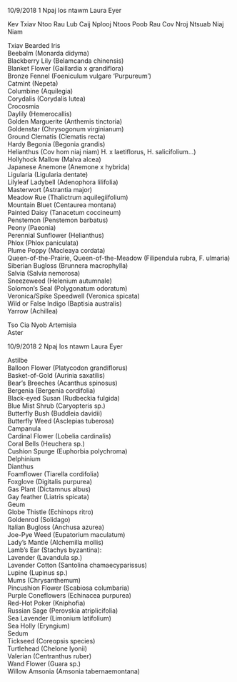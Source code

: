 10/9/2018 1 Npaj los ntawm Laura Eyer

Kev Txiav Ntoo Rau Lub Caij Nplooj Ntoos Poob Rau Cov Nroj Ntsuab Niaj Niam

Txiav
Bearded Iris  
Beebalm (Monarda didyma)  
Blackberry Lily (Belamcanda chinensis)  
Blanket Flower (Gaillardia x grandiflora)  
Bronze Fennel (Foeniculum vulgare ‘Purpureum’)  
Catmint (Nepeta)  
Columbine (Aquilegia)  
Corydalis (Corydalis lutea)  
Crocosmia  
Daylily (Hemerocallis)  
Golden Marguerite (Anthemis tinctoria)  
Goldenstar (Chrysogonum virginianum)  
Ground Clematis (Clematis recta)  
Hardy Begonia (Begonia grandis)  
Helianthus (Cov hom niaj niam) H. x laetiflorus, H. salicifolium...)  
Hollyhock Mallow (Malva alcea)  
Japanese Anemone (Anemone x hybrida)  
Ligularia (Ligularia dentate)  
Lilyleaf Ladybell (Adenophora lilifolia)  
Masterwort (Astrantia major)  
Meadow Rue (Thalictrum aquilegiifolium)  
Mountain Bluet (Centaurea montana)  
Painted Daisy (Tanacetum coccineum)  
Penstemon (Penstemon barbatus)  
Peony (Paeonia)  
Perennial Sunflower (Helianthus)  
Phlox (Phlox paniculata)  
Plume Poppy (Macleaya cordata)  
Queen-of-the-Prairie, Queen-of-the-Meadow (Filipendula rubra, F. ulmaria)  
Siberian Bugloss (Brunnera macrophylla)  
Salvia (Salvia nemorosa)  
Sneezeweed (Helenium autumnale)  
Solomon’s Seal (Polygonatum odoratum)  
Veronica/Spike Speedwell (Veronica spicata)  
Wild or False Indigo (Baptisia australis)  
Yarrow (Achillea)  

Tso Cia Nyob
Artemisia  
Aster  

10/9/2018 2 Npaj los ntawm Laura Eyer

Astilbe  
Balloon Flower (Platycodon grandiflorus)  
Basket-of-Gold (Aurinia saxatilis)  
Bear’s Breeches (Acanthus spinosus)  
Bergenia (Bergenia cordifolia)  
Black-eyed Susan (Rudbeckia fulgida)  
Blue Mist Shrub (Caryopteris sp.)  
Butterfly Bush (Buddleia davidii)  
Butterfly Weed (Asclepias tuberosa)  
Campanula  
Cardinal Flower (Lobelia cardinalis)  
Coral Bells (Heuchera sp.)  
Cushion Spurge (Euphorbia polychroma)  
Delphinium  
Dianthus  
Foamflower (Tiarella cordifolia)  
Foxglove (Digitalis purpurea)  
Gas Plant (Dictamnus albus)  
Gay feather (Liatris spicata)  
Geum  
Globe Thistle (Echinops ritro)  
Goldenrod (Solidago)  
Italian Bugloss (Anchusa azurea)  
Joe-Pye Weed (Eupatorium maculatum)  
Lady’s Mantle (Alchemilla mollis)  
Lamb’s Ear (Stachys byzantina):  
Lavender (Lavandula sp.)  
Lavender Cotton (Santolina chamaecyparissus)  
Lupine (Lupinus sp.)  
Mums (Chrysanthemum)  
Pincushion Flower (Scabiosa columbaria)  
Purple Coneflowers (Echinacea purpurea)  
Red-Hot Poker (Kniphofia)  
Russian Sage (Perovskia atriplicifolia)  
Sea Lavender (Limonium latifolium)  
Sea Holly (Eryngium)  
Sedum  
Tickseed (Coreopsis species)  
Turtlehead (Chelone lyonii)  
Valerian (Centranthus ruber)  
Wand Flower (Guara sp.)  
Willow Amsonia (Amsonia tabernaemontana)